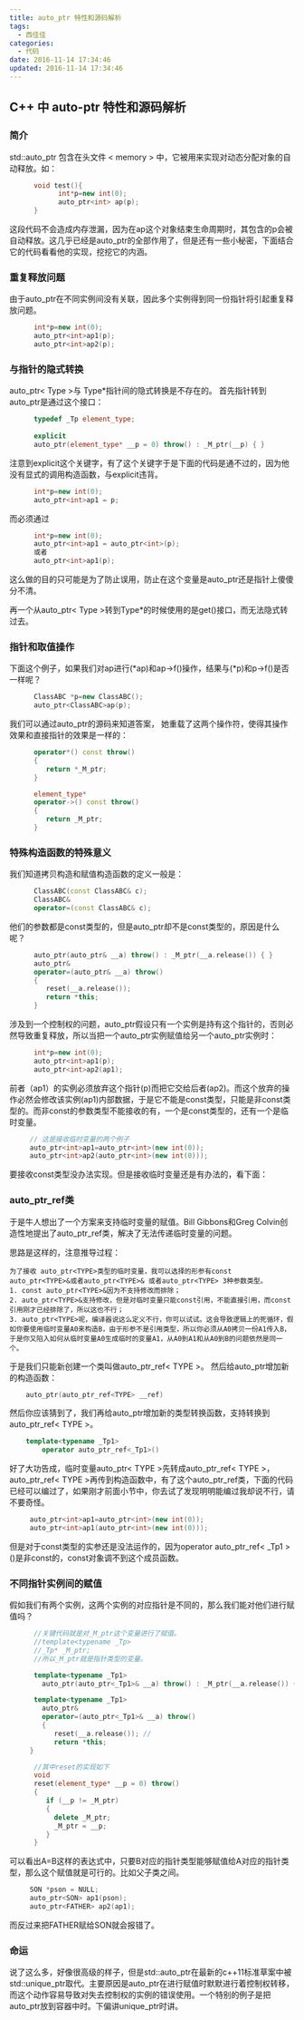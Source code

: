```yaml
---
title: auto_ptr 特性和源码解析
tags:
  - 西佳佳
categories:
  - 代码
date: 2016-11-14 17:34:46
updated: 2016-11-14 17:34:46
---
```



## C++ 中 auto-ptr 特性和源码解析

### 简介

std::auto_ptr 包含在头文件 < memory > 中，它被用来实现对动态分配对象的自动释放。如：

```c++
      void test(){
            int*p=new int(0);
            auto_ptr<int> ap(p);
      }
```


这段代码不会造成内存泄漏，因为在ap这个对象结束生命周期时，其包含的p会被自动释放。这几乎已经是auto_ptr的全部作用了，但是还有一些小秘密，下面结合它的代码看看他的实现，挖挖它的内涵。

<!-- more -->

### 重复释放问题

由于auto_ptr在不同实例间没有关联，因此多个实例得到同一份指针将引起重复释放问题。

```c++
      int*p=new int(0);
      auto_ptr<int>ap1(p);
      auto_ptr<int>ap2(p);
```

### 与指针的隐式转换

auto_ptr< Type >与 Type*指针间的隐式转换是不存在的。
首先指针转到auto_ptr是通过这个接口：

```c++      
      typedef _Tp element_type;
      
      explicit
      auto_ptr(element_type* __p = 0) throw() : _M_ptr(__p) { }
```

注意到explicit这个关键字，有了这个关键字于是下面的代码是通不过的，因为他没有显式的调用构造函数，与explicit违背。

```c++
      int*p=new int(0);
      auto_ptr<int>ap1 = p;
```

而必须通过

```c++
      int*p=new int(0);
      auto_ptr<int>ap1 = auto_ptr<int>(p);
      或者
      auto_ptr<int>ap1(p);
```

这么做的目的只可能是为了防止误用，防止在这个变量是auto_ptr还是指针上傻傻分不清。

再一个从auto_ptr< Type >转到Type*的时候使用的是get()接口，而无法隐式转过去。


### 指针和取值操作

下面这个例子，如果我们对ap进行(\*ap)和ap->f()操作，结果与(\*p)和p->f()是否一样呢？

```c++
      ClassABC *p=new ClassABC();
      auto_ptr<ClassABC>ap(p);
```

我们可以通过auto_ptr的源码来知道答案， 她重载了这两个操作符，使得其操作效果和直接指针的效果是一样的：

```c++
      operator*() const throw() 
      {
	     return *_M_ptr; 
      }

      element_type*
      operator->() const throw() 
      {
	     return _M_ptr; 
      }
```

### 特殊构造函数的特殊意义
我们知道拷贝构造和赋值构造函数的定义一般是：

```c++
      ClassABC(const ClassABC& c);
      ClassABC&
      operator=(const ClassABC& c);
```

他们的参数都是const类型的，但是auto_ptr却不是const类型的，原因是什么呢？

```c++
      auto_ptr(auto_ptr& __a) throw() : _M_ptr(__a.release()) { }
      auto_ptr&
      operator=(auto_ptr& __a) throw()
      {
	     reset(__a.release());
	     return *this;
      }
```

 涉及到一个控制权的问题，auto_ptr假设只有一个实例是持有这个指针的，否则必然导致重复释放，所以当把一个auto_ptr实例赋值给另一个auto_ptr实例时：

```c++
      int*p=new int(0);
      auto_ptr<int>ap1(p);
      auto_ptr<int>ap2(ap1);
```

前者（ap1）的实例必须放弃这个指针(p)而把它交给后者(ap2)。而这个放弃的操作必然会修改该实例(ap1)内部数据，于是它不能是const类型，只能是非const类型的。而非const的参数类型不能接收的有，一个是const类型的，还有一个是临时变量。

```c++
	 // 这是接收临时变量的两个例子
     auto_ptr<int>ap1=auto_ptr<int>(new int(0));
     auto_ptr<int>ap2(auto_ptr<int>(new int(0)));
```

要接收const类型没办法实现。但是接收临时变量还是有办法的，看下面：


### auto_ptr_ref类

于是牛人想出了一个方案来支持临时变量的赋值。Bill Gibbons和Greg Colvin创造性地提出了auto_ptr_ref类，解决了无法传递临时变量的问题。

思路是这样的，注意推导过程：

```
为了接收 auto_ptr<TYPE>类型的临时变量，我可以选择的形参有const auto_ptr<TYPE>&或者auto_ptr<TYPE>& 或者auto_ptr<TYPE> 3种参数类型。
1. const auto_ptr<TYPE>&因为不支持修改而排除； 
2. auto_ptr<TYPE>&支持修改，但是对临时变量只能const引用，不能直接引用，而const引用刚才已经排除了，所以这也不行；
3. auto_ptr<TYPE>呢，编译器说这么定义不行，你可以试试。这会导致逻辑上的死循环，假如你要使用临时变量A0来构造B，由于形参不是引用类型，所以你必须从A0拷贝一份A1传入B，于是你又陷入如何从临时变量A0生成临时的变量A1，从A0到A1和从A0到B的问题依然是同一个。
```

于是我们只能新创建一个类叫做auto_ptr_ref< TYPE >。 然后给auto_ptr增加新的构造函数：

```c++
    auto_ptr(auto_ptr_ref<TYPE> __ref)
```

然后你应该猜到了，我们再给auto\_ptr增加新的类型转换函数，支持转换到auto_ptr_ref< TYPE >。
```c++
    template<typename _Tp1>
        operator auto_ptr_ref<_Tp1>()
```

好了大功告成，临时变量auto_ptr< TYPE >先转成auto_ptr_ref< TYPE >，auto_ptr_ref< TYPE >再传到构造函数中，有了这个auto_ptr_ref类，下面的代码已经可以编过了，如果刚才前面小节中，你去试了发现明明能编过我却说不行，请不要奇怪。

```c++
     auto_ptr<int>ap1=auto_ptr<int>(new int(0));
     auto_ptr<int>ap1(auto_ptr<int>(new int(0)));
```

但是对于const类型的实参还是没法运作的，因为operator auto_ptr_ref< _Tp1 >()是非const的，const对象调不到这个成员函数。


### 不同指针实例间的赋值
假如我们有两个实例，这两个实例的对应指针是不同的，那么我们能对他们进行赋值吗？

```c++
      //关键代码就是对_M_ptr这个变量进行了赋值。
      //template<typename _Tp>
      //_Tp* _M_ptr;
      //所以_M_ptr就是指针类型的变量。

      template<typename _Tp1>
        auto_ptr(auto_ptr<_Tp1>& __a) throw() : _M_ptr(__a.release()) { }

      template<typename _Tp1>
        auto_ptr&
        operator=(auto_ptr<_Tp1>& __a) throw()
        {
	       reset(__a.release()); //
	       return *this;
	 } 

      //其中reset的实现如下
      void
      reset(element_type* __p = 0) throw()
      {
	     if (__p != _M_ptr)
	     {
	       delete _M_ptr;
	       _M_ptr = __p;
	     }
      }
```

可以看出A=B这样的表达式中，只要B对应的指针类型能够赋值给A对应的指针类型，那么这个赋值就是可行的。比如父子类之间。

```c++
	 SON *pson = NULL;
     auto_ptr<SON> ap1(pson);
     auto_ptr<FATHER> ap2(ap1);
```

而反过来把FATHER赋给SON就会报错了。



### 命运
说了这么多，好像很高级的样子，但是std::auto_ptr在最新的c++11标准草案中被std::unique_ptr取代。主要原因是auto_ptr在进行赋值时默默进行着控制权转移，而这个动作容易导致对失去控制权的实例的错误使用。一个特别的例子是把auto_ptr放到容器中时。下偏讲unique_ptr时讲。



     
